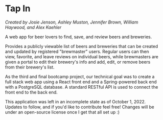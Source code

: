 # Tap In
*Created by Josie Jenson, Ashley Muston, Jennifer Brown, William Haywood, and Alex Kaehler*

A web app for beer lovers to find, save, and review beers and breweries.

Provides a publicly viewable list of beers and breweries that can be created and updated by registered "brewmaster" users. Regular users can then view, favorite, and leave reviews on individual beers, while brewmasters are given a portal to edit their brewery's info and add, edit, or remove beers from their brewery's list.

As the third and final bootcamp project, our technical goal was to create a full stack web app using a React front end and a Spring-powered back end with a PostgreSQL database. A standard RESTful API is used to connect the front end to the back end.

This application was left in an incomplete state as of October 1, 2022. Updates to follow, and if you'd like to contribute feel free! Changes will be under an open-source license once I get that all set up :)
